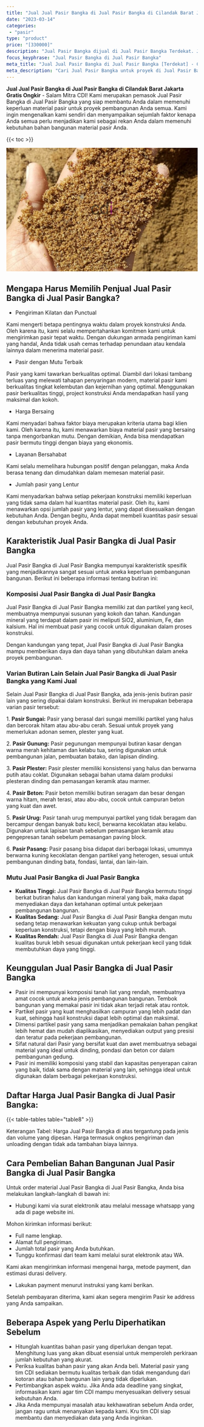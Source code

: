 ```yaml
---
title: "Jual Jual Pasir Bangka di Jual Pasir Bangka di Cilandak Barat Jakarta Gratis Ongkir"
date: "2023-03-14"
categories:
 - "pasir"
type: "product"
price: "[330000]"
description: "Jual Pasir Bangka dijual di Jual Pasir Bangka Terdekat. Jual Pasir Bangka ini sering dipakai dalam proyek konstruksi sebagai bahan campuran yang terpilih dan halus. Kontak kami untuk mendapatkan informasi lebih lanjut."
focus_keyphrase: "Jual Pasir Bangka di Jual Pasir Bangka"
meta_title: "Jual Jual Pasir Bangka di Jual Pasir Bangka [Terdekat] - CDI"
meta_description: "Cari Jual Pasir Bangka untuk proyek di Jual Pasir Bangka? Kami memiliki Jual Pasir Bangka berkualitas untuk bahan campuran. Raih penawaran terbaik sekarang."
---
```


**Jual Jual Pasir Bangka di Jual Pasir Bangka di Cilandak Barat Jakarta Gratis Ongkir** - Salam Mitra CDI! Kami merupakan pemasok Jual Pasir Bangka di Jual Pasir Bangka yang siap membantu Anda dalam memenuhi keperluan material pasir untuk proyek pembangunan Anda semua. Kami ingin mengenalkan kami sendiri dan menyampaikan sejumlah faktor kenapa Anda semua perlu menjadikan kami sebagai rekan Anda dalam memenuhi kebutuhan bahan bangunan material pasir Anda.

{{< toc >}}

![Jual Jual Pasir Bangka di Jual Pasir Bangka di Cilandak Barat Jakarta Gratis Ongkir](/images/pasir/pasir-bangunan-16.jpg)

## Mengapa Harus Memilih Penjual Jual Pasir Bangka di Jual Pasir Bangka?

*   Pengiriman Kilatan dan Punctual

Kami mengerti betapa pentingnya waktu dalam proyek konstruksi Anda. Oleh karena itu, kami selalu mempertahankan komitmen kami untuk mengirimkan pasir tepat waktu. Dengan dukungan armada pengiriman kami yang handal, Anda tidak usah cemas terhadap penundaan atau kendala lainnya dalam menerima material pasir.
*   Pasir dengan Mutu Terbaik

Pasir yang kami tawarkan berkualitas optimal. Diambil dari lokasi tambang terluas yang melewati tahapan penyaringan modern, material pasir kami berkualitas tingkat kelembutan dan kejernihan yang optimal. Menggunakan pasir berkualitas tinggi, project konstruksi Anda mendapatkan hasil yang maksimal dan kokoh.
*   Harga Bersaing

Kami menyadari bahwa faktor biaya merupakan kriteria utama bagi klien kami. Oleh karena itu, kami menawarkan biaya material pasir yang bersaing tanpa mengorbankan mutu. Dengan demikian, Anda bisa mendapatkan pasir bermutu tinggi dengan biaya yang ekonomis.
*   Layanan Bersahabat

Kami selalu memelihara hubungan positif dengan pelanggan, maka Anda berasa tenang dan dimudahkan dalam memesan material pasir.
*   Jumlah pasir yang Lentur

Kami menyadarkan bahwa setiap pekerjaan konstruksi memiliki keperluan yang tidak sama dalam hal kuantitas material pasir. Oleh itu, kami menawarkan opsi jumlah pasir yang lentur, yang dapat disesuaikan dengan kebutuhan Anda. Dengan begitu, Anda dapat membeli kuantitas pasir sesuai dengan kebutuhan proyek Anda.

## Karakteristik Jual Pasir Bangka di Jual Pasir Bangka

Jual Pasir Bangka di Jual Pasir Bangka mempunyai karakteristik spesifik yang menjadikannya sangat sesuai untuk aneka keperluan pembangunan bangunan. Berikut ini beberapa informasi tentang butiran ini:

### Komposisi Jual Pasir Bangka di Jual Pasir Bangka

Jual Pasir Bangka di Jual Pasir Bangka memiliki zat dan partikel yang kecil, membuatnya mempunyai susunan yang kokoh dan tahan. Kandungan mineral yang terdapat dalam pasir ini meliputi SiO2, aluminium, Fe, dan kalsium. Hal ini membuat pasir yang cocok untuk digunakan dalam proses konstruksi.

Dengan kandungan yang tepat, Jual Pasir Bangka di Jual Pasir Bangka mampu memberikan daya dan daya tahan yang dibutuhkan dalam aneka proyek pembangunan.

### Varian Butiran Lain Selain Jual Pasir Bangka di Jual Pasir Bangka yang Kami Jual

Selain Jual Pasir Bangka di Jual Pasir Bangka, ada jenis-jenis butiran pasir lain yang sering dipakai dalam konstruksi. Berikut ini merupakan beberapa varian pasir tersebut:

1\.  **Pasir Sungai:** Pasir yang berasal dari sungai memiliki partikel yang halus dan bercorak hitam atau abu-abu cerah. Sesuai untuk proyek yang memerlukan adonan semen, plester yang kuat.

2\.  **Pasir Gunung:** Pasir pegunungan mempunyai butiran kasar dengan warna merah kehitaman dan kelabu tua, sering digunakan untuk pembangunan jalan, pembuatan batako, dan lapisan dinding.

3\.  **Pasir Plester:** Pasir plester memiliki konsistensi yang halus dan berwarna putih atau coklat. Digunakan sebagai bahan utama dalam produksi plesteran dinding dan pemasangan keramik atau marmer.

4\.  **Pasir Beton:** Pasir beton memiliki butiran seragam dan besar dengan warna hitam, merah terasi, atau abu-abu, cocok untuk campuran beton yang kuat dan awet.

5\.  **Pasir Urug:** Pasir tanah urug mempunyai partikel yang tidak beragam dan bercampur dengan banyak batu kecil, berwarna kecoklatan atau kelabu. Digunakan untuk lapisan tanah sebelum pemasangan keramik atau pengepresan tanah sebelum pemasangan paving block.

6\.  **Pasir Pasang:** Pasir pasang bisa didapat dari berbagai lokasi, umumnya berwarna kuning kecoklatan dengan partikel yang heterogen, sesuai untuk pembangunan dinding bata, fondasi, lantai, dan lain-lain.

### Mutu Jual Pasir Bangka di Jual Pasir Bangka

*   **Kualitas Tinggi:** Jual Pasir Bangka di Jual Pasir Bangka bermutu tinggi berkat butiran halus dan kandungan mineral yang baik, maka dapat menyediakan daya dan ketahanan optimal untuk pekerjaan pembangunan bangunan.
*   **Kualitas Sedang:** Jual Pasir Bangka di Jual Pasir Bangka dengan mutu sedang tetap menawarkan kekuatan yang cukup untuk berbagai keperluan konstruksi, tetapi dengan biaya yang lebih murah.
*   **Kualitas Rendah:** Jual Pasir Bangka di Jual Pasir Bangka dengan kualitas buruk lebih sesuai digunakan untuk pekerjaan kecil yang tidak membutuhkan daya yang tinggi.

## Keunggulan Jual Pasir Bangka di Jual Pasir Bangka

*   Pasir ini mempunyai komposisi tanah liat yang rendah, membuatnya amat cocok untuk aneka jenis pembangunan bangunan. Tembok bangunan yang memakai pasir ini tidak akan terjadi retak atau rontok.
*   Partikel pasir yang kuat menghasilkan campuran yang lebih padat dan kuat, sehingga hasil konstruksi dapat lebih optimal dan maksimal.
*   Dimensi partikel pasir yang sama menjadikan pemakaian bahan pengikat lebih hemat dan mudah diaplikasikan, menyediakan output yang presisi dan teratur pada pekerjaan pembangunan.
*   Sifat natural dari Pasir yang bersifat kuat dan awet membuatnya sebagai material yang ideal untuk dinding, pondasi dan beton cor dalam pembangunan gedung.
*   Pasir ini memiliki komposisi yang stabil dan kapasitas penyerapan cairan yang baik, tidak sama dengan material yang lain, sehingga ideal untuk digunakan dalam berbagai pekerjaan konstruksi.

## Daftar Harga Jual Pasir Bangka di Jual Pasir Bangka:

{{< table-tables table="table8" >}}

Keterangan Tabel: Harga Jual Pasir Bangka di atas tergantung pada jenis dan volume yang dipesan. Harga termasuk ongkos pengiriman dan unloading dengan tidak ada tambahan biaya lainnya.

## Cara Pembelian Bahan Bangunan Jual Pasir Bangka di Jual Pasir Bangka

Untuk order material Jual Pasir Bangka di Jual Pasir Bangka, Anda bisa melakukan langkah-langkah di bawah ini:

*   Hubungi kami via surat elektronik atau melalui message whatsapp yang ada di page website ini.

Mohon kirimkan informasi berikut:

*   Full name lengkap.
*   Alamat full pengiriman.
*   Jumlah total pasir yang Anda butuhkan.
*   Tunggu konfirmasi dari team kami melalui surat elektronik atau WA.

Kami akan mengirimkan informasi mengenai harga, metode payment, dan estimasi durasi delivery.
*   Lakukan payment menurut instruksi yang kami berikan.

Setelah pembayaran diterima, kami akan segera mengirim Pasir ke address yang Anda sampaikan.

## Beberapa Aspek yang Perlu Diperhatikan Sebelum

*   Hitunglah kuantitas bahan pasir yang diperlukan dengan tepat. Menghitung luas yang akan dibuat esensial untuk memperoleh perkiraan jumlah kebutuhan yang akurat.
*   Periksa kualitas bahan pasir yang akan Anda beli. Material pasir yang tim CDI sediakan bermutu kualitas terbaik dan tidak mengandung dari kotoran atau bahan bangunan lain yang tidak diperlukan.
*   Pertimbangkan aspek waktu. Jika Anda ada deadline yang singkat, informasikan kami agar tim CDI mampu menyesuaikan delivery sesuai kebutuhan Anda.
*   Jika Anda mempunyai masalah atau kekhawatiran sebelum Anda order, jangan ragu untuk menanyakan kepada kami. Kru tim CDI siap membantu dan menyediakan data yang Anda inginkan.